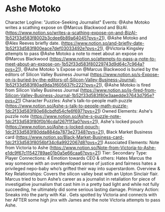 # Ashe Motoko

Character Logline: "Justice-Seeking Journalist"
Events: @Ashe Motoko writes a scathing expose on @Marcus Blackwood and BizAI.  (https://www.notion.so/writes-a-scathing-expose-on-and-BizAI-1b52f33d583f8002b3cdee6b89a64045?pvs=21), @Ashe Motoko and @Alex Reeves briefly date.  (https://www.notion.so/and-briefly-date-1b52f33d583f800eace7def03033492e?pvs=21), @Victoria Kingsley attempts to pass @Ashe Motoko a note to meet about an expose on @Marcus Blackwood  (https://www.notion.so/attempts-to-pass-a-note-to-meet-about-an-expose-on-1b52f33d583f80229743d9d64c7c964a?pvs=21), @Ashe Motoko ‘s Expose on @Marcus Blackwood is buried by the editors of Silicon Valley Business Journal (https://www.notion.so/s-Expose-on-is-buried-by-the-editors-of-Silicon-Valley-Business-Journal-1b52f33d583f80ad9da3f605637fc222?pvs=21), @Ashe Motoko is fired from Silicon Valley Business Journal (https://www.notion.so/is-fired-from-Silicon-Valley-Business-Journal-1b52f33d583f80e3aaedde37643d795e?pvs=21)
Character Puzzles: Ashe's talk-to-people math puzzle (https://www.notion.so/Ashe-s-talk-to-people-math-puzzle-1dc2f33d583f80e68cbdfd54cfe6f697?pvs=21)
Owned Elements: Ashe's puzzle note (https://www.notion.so/Ashe-s-puzzle-note-1dc2f33d583f80f0b16cda1267f1f3a0?pvs=21), Ashe's locked pouch (https://www.notion.so/Ashe-s-locked-pouch-1dc2f33d583f80dda884da7873e27348?pvs=21), Black Market Business card (https://www.notion.so/Black-Market-Business-card-1dc2f33d583f8056bf34c6a9922067d8?pvs=21)
Associated Elements: Note from Victoria to Ashe (https://www.notion.so/Note-from-Victoria-to-Ashe-e1dc9f67c11542789ae01b0a5e66caa6?pvs=21)
Tier: Secondary
Type: Player
Connections: 4
Emotion towards CEO & others: Hates Marcus the way someone with an overdeveloped sense of justice and fairness hates a privileged nepo-baby who’s grifted their way into superstardom. 
Overview & Key Relationships: Covers the silicon valley beat with an Upton Sinclair flair. Marcus tried to burn Ashe’s career as a journalist in retaliation for piece of investigative journalism that cast him in a pretty bad light and while not fully succeeding, he ultimately did some serious lasting damage. 
Primary Action: Sneaks into the party with Kai . Gets spotted by Victoria and connects with her AFTER some high jinx with James and the note Victoria attempts to pass Ashe.